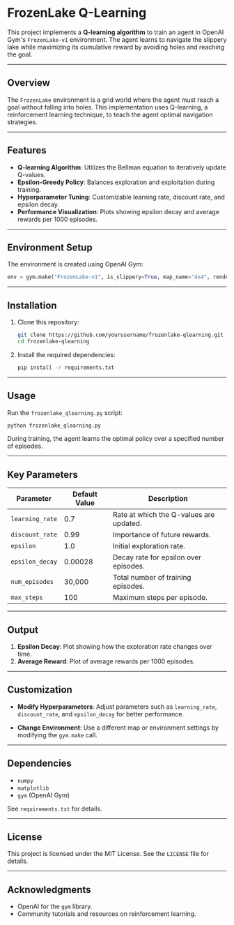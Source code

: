 # FrozenLake Q-Learning

This project implements a **Q-learning algorithm** to train an agent in OpenAI Gym's `FrozenLake-v1` environment. The agent learns to navigate the slippery lake while maximizing its cumulative reward by avoiding holes and reaching the goal.

---

## Overview

The `FrozenLake` environment is a grid world where the agent must reach a goal without falling into holes. This implementation uses Q-learning, a reinforcement learning technique, to teach the agent optimal navigation strategies.

---

## Features

- **Q-learning Algorithm**: Utilizes the Bellman equation to iteratively update Q-values.
- **Epsilon-Greedy Policy**: Balances exploration and exploitation during training.
- **Hyperparameter Tuning**: Customizable learning rate, discount rate, and epsilon decay.
- **Performance Visualization**: Plots showing epsilon decay and average rewards per 1000 episodes.

---

## Environment Setup

The environment is created using OpenAI Gym:

```python
env = gym.make("FrozenLake-v1", is_slippery=True, map_name="4x4", render_mode="human")
```

---

## Installation

1. Clone this repository:
   ```bash
   git clone https://github.com/yourusername/frozenlake-qlearning.git
   cd frozenlake-qlearning
   ```

2. Install the required dependencies:
   ```bash
   pip install -r requirements.txt
   ```

---

## Usage

Run the `frozenlake_qlearning.py` script:

```bash
python frozenlake_qlearning.py
```

During training, the agent learns the optimal policy over a specified number of episodes.

---

## Key Parameters

| Parameter        | Default Value | Description                                 |
|------------------|---------------|---------------------------------------------|
| `learning_rate`  | 0.7           | Rate at which the Q-values are updated.     |
| `discount_rate`  | 0.99          | Importance of future rewards.              |
| `epsilon`        | 1.0           | Initial exploration rate.                  |
| `epsilon_decay`  | 0.00028       | Decay rate for epsilon over episodes.      |
| `num_episodes`   | 30,000        | Total number of training episodes.         |
| `max_steps`      | 100           | Maximum steps per episode.                 |

---

## Output

1. **Epsilon Decay**: Plot showing how the exploration rate changes over time.
2. **Average Reward**: Plot of average rewards per 1000 episodes.

---

## Customization

- **Modify Hyperparameters**:
  Adjust parameters such as `learning_rate`, `discount_rate`, and `epsilon_decay` for better performance.

- **Change Environment**:
  Use a different map or environment settings by modifying the `gym.make` call.

---

## Dependencies

- `numpy`
- `matplotlib`
- `gym` (OpenAI Gym)

See `requirements.txt` for details.

---

## License

This project is licensed under the MIT License. See the `LICENSE` file for details.

---

## Acknowledgments

- OpenAI for the `gym` library.
- Community tutorials and resources on reinforcement learning.

